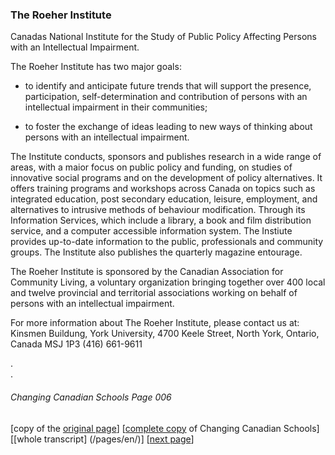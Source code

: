 ### The Roeher Institute
Canadas National Institute for the Study of Public Policy
Affecting Persons with an Intellectual Impairment.

The Roeher Institute has two major goals:

* to identify and anticipate future trends that will support the
presence, participation, self-determination and contribution of
persons with an intellectual impairment in their communities;

* to foster the exchange of ideas leading to new ways of thinking 
about persons with an intellectual impairment.

The Institute conducts, sponsors and publishes research in a wide
range of areas, with a maior focus on public policy and funding, on
studies of innovative social programs and on the development of
policy alternatives. It offers training programs and workshops
across Canada on topics such as integrated education, post secondary
education, leisure, employment, and alternatives to intrusive
methods of behaviour modification. Through its Information Services,
which include a library, a book and film distribution service, and
a computer accessible information system. The Instiute provides
up-to-date information to the public, professionals and community groups.
The Institute also publishes the quarterly magazine entourage.

The Roeher Institute is sponsored by the Canadian Association for
Community Living, a voluntary organization bringing together over
400 local and twelve provincial and territorial associations working
on behalf of persons with an intellectual impairment.

For more information about The Roeher Institute, please contact us at:
Kinsmen Buildung, York University, 4700 Keele Street,
North York, Ontario, Canada MSJ 1P3 (416) 661-9611


.  
.  
###### Changing Canadian Schools Page 006

[copy of the [original page](/copies-from-original/CCS006.png)]
[[complete copy](/copies-from-original/BestCopy_Changing_Canadian_Schools_Perspectives_on_Disability_and_Inclusion.pdf) of Changing Canadian Schools]
[[whole transcript] (/pages/en/)]
[[next page](Changing_Canadian_Schools-007)]
